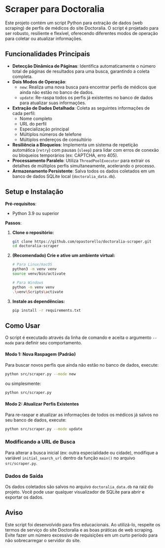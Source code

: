 # Scraper para Doctoralia

Este projeto contém um script Python para extração de dados (web scraping) de perfis de médicos do site Doctoralia. O script é projetado para ser robusto, resiliente e flexível, oferecendo diferentes modos de operação para coletar ou atualizar informações.

## Funcionalidades Principais

- **Detecção Dinâmica de Páginas**: Identifica automaticamente o número total de páginas de resultados para uma busca, garantindo a coleta completa.
- **Dois Modos de Operação**:
  - `new`: Realiza uma nova busca para encontrar perfis de médicos que ainda não estão no banco de dados.
  - `update`: Re-raspa todos os perfis já existentes no banco de dados para atualizar suas informações.
- **Extração de Dados Detalhada**: Coleta as seguintes informações de cada perfil:
  - Nome completo
  - URL do perfil
  - Especialização principal
  - Múltiplos números de telefone
  - Múltiplos endereços de consultório
- **Resiliência a Bloqueios**: Implementa um sistema de repetição automática (`retry`) com pausas (`sleep`) para lidar com erros de conexão ou bloqueios temporários (ex: CAPTCHA, erro 405).
- **Processamento Paralelo**: Utiliza `ThreadPoolExecutor` para extrair os detalhes de múltiplos perfis simultaneamente, acelerando o processo.
- **Armazenamento Persistente**: Salva todos os dados coletados em um banco de dados SQLite local (`doctoralia_data.db`).

## Setup e Instalação

**Pré-requisitos**:
- Python 3.9 ou superior

**Passos**:

1. **Clone o repositório:**
   ```sh
   git clone https://github.com/opastorello/doctoralia-scraper.git
   cd doctoralia-scraper
   ```

2. **(Recomendado) Crie e ative um ambiente virtual:**
   ```sh
   # Para Linux/macOS
   python3 -m venv venv
   source venv/bin/activate

   # Para Windows
   python -m venv venv
   .\venv\Scripts\activate
   ```

3. **Instale as dependências:**
   ```sh
   pip install -r requirements.txt
   ```

## Como Usar

O script é executado através da linha de comando e aceita o argumento `--mode` para definir seu comportamento.

#### **Modo 1: Nova Raspagem (Padrão)**

Para buscar novos perfis que ainda não estão no banco de dados, execute:
```sh
python src/scraper.py --mode new
```
ou simplesmente:
```sh
python src/scraper.py
```

#### **Modo 2: Atualizar Perfis Existentes**

Para re-raspar e atualizar as informações de todos os médicos já salvos no seu banco de dados, execute:
```sh
python src/scraper.py --mode update
```

### Modificando a URL de Busca

Para alterar a busca inicial (ex: outra especialidade ou cidade), modifique a variável `initial_search_url` dentro da função `main()` no arquivo `src/scraper.py`.

### Dados de Saída

Os dados coletados são salvos no arquivo `doctoralia_data.db` na raiz do projeto. Você pode usar qualquer visualizador de SQLite para abrir e exportar os dados.

## Aviso

Este script foi desenvolvido para fins educacionais. Ao utilizá-lo, respeite os termos de serviço do site Doctoralia e as boas práticas de web scraping. Evite fazer um número excessivo de requisições em um curto período para não sobrecarregar o servidor do site.
